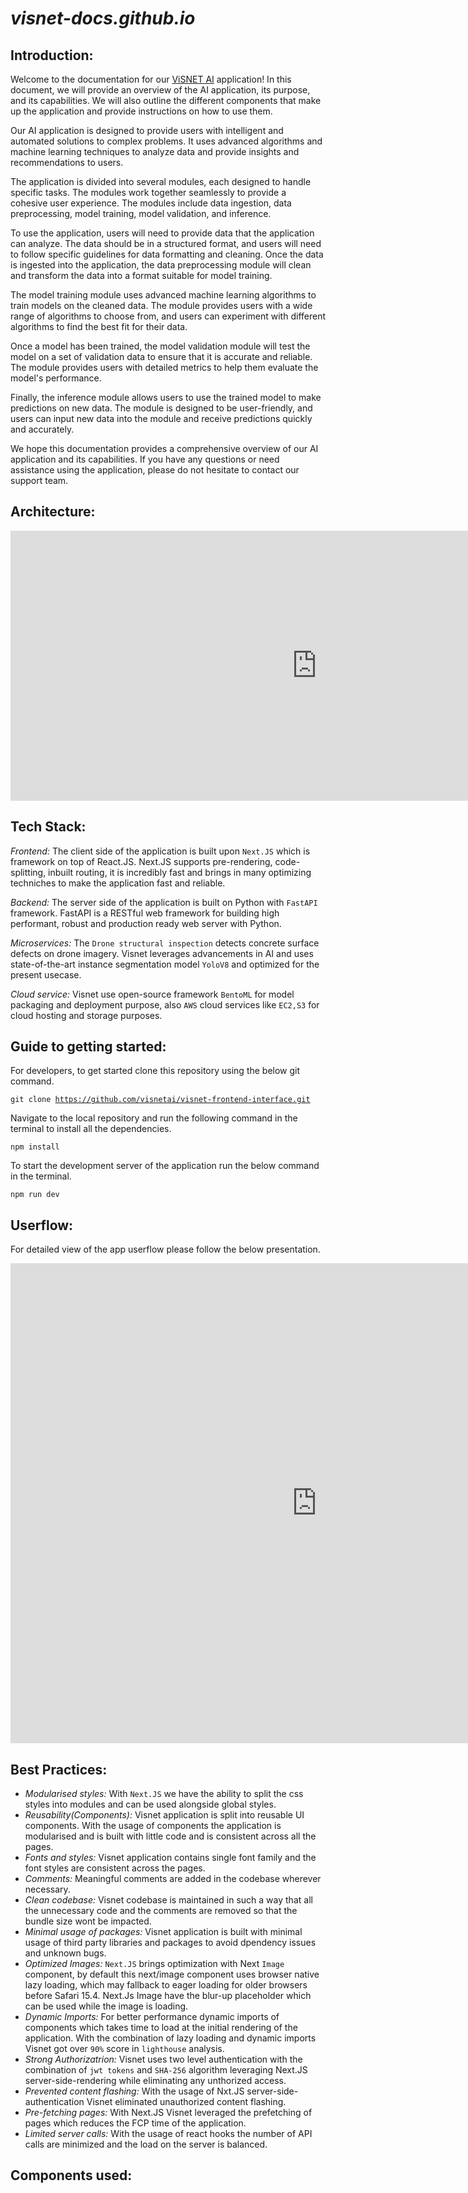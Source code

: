 *visnet-docs.github.io*
=====================


## Introduction:

Welcome to the documentation for our [ViSNET AI](https://visnetai.co/) application! In this document, we will provide an overview of the AI application, its purpose, and its capabilities. We will also outline the different components that make up the application and provide instructions on how to use them.

Our AI application is designed to provide users with intelligent and automated solutions to complex problems. It uses advanced algorithms and machine learning techniques to analyze data and provide insights and recommendations to users.

The application is divided into several modules, each designed to handle specific tasks. The modules work together seamlessly to provide a cohesive user experience. The modules include data ingestion, data preprocessing, model training, model validation, and inference.

To use the application, users will need to provide data that the application can analyze. The data should be in a structured format, and users will need to follow specific guidelines for data formatting and cleaning. Once the data is ingested into the application, the data preprocessing module will clean and transform the data into a format suitable for model training.

The model training module uses advanced machine learning algorithms to train models on the cleaned data. The module provides users with a wide range of algorithms to choose from, and users can experiment with different algorithms to find the best fit for their data.

Once a model has been trained, the model validation module will test the model on a set of validation data to ensure that it is accurate and reliable. The module provides users with detailed metrics to help them evaluate the model's performance.

Finally, the inference module allows users to use the trained model to make predictions on new data. The module is designed to be user-friendly, and users can input new data into the module and receive predictions quickly and accurately.

We hope this documentation provides a comprehensive overview of our AI application and its capabilities. If you have any questions or need assistance using the application, please do not hesitate to contact our support team.

## Architecture:

<iframe width="980" height="432" src="https://miro.com/app/embed/uXjVPhofS_U=/?pres=1&frameId=3458764547703090232&embedId=81715124679&embedAutoplay=true" frameborder="0" scrolling="no" allow="fullscreen; clipboard-read; clipboard-write" allowfullscreen></iframe>


## Tech Stack:

*Frontend:*
The client side of the application is built upon `Next.JS` which is framework on top of React.JS. Next.JS supports pre-rendering, code-splitting, inbuilt routing, it is incredibly fast and brings in many optimizing techniches to make the application fast and reliable.

*Backend:*
The server side of the application is built on Python with `FastAPI` framework. FastAPI is a RESTful web framework for building high performant, robust and production ready web server with Python.

*Microservices:*
The `Drone structural inspection` detects concrete surface defects on drone imagery. Visnet leverages advancements in AI and uses state-of-the-art instance segmentation model `YoloV8` and optimized for the present usecase.

*Cloud service:*
Visnet use open-source framework `BentoML` for model packaging and deployment purpose, also `AWS` cloud services like `EC2,S3` for cloud hosting and storage purposes.


## Guide to getting started:

For developers, to get started clone this repository using the below git command.

<code>git clone https://github.com/visnetai/visnet-frontend-interface.git</code>

Navigate to the local repository and run the following command in the terminal to install all the dependencies.

<code>npm install</code>

To start the development server of the application run the below command in the terminal.

<code>npm run dev</code>

## Userflow:

For detailed view of the app userflow please follow the below presentation.

<iframe width="980" height="768" src="https://miro.com/app/live-embed/uXjVPhCOrcc=/?moveToViewport=-2333,-1246,1433,1035&embedId=360744919598&embedAutoplay=true" frameborder="0" scrolling="no" allow="fullscreen; clipboard-read; clipboard-write" allowfullscreen></iframe>

## Best Practices:

* *Modularised styles:* With `Next.JS` we have the ability to split the css styles into modules and can be used alongside global styles.
* *Reusability(Components):* Visnet application is split into reusable UI components. With the usage of components the application is modularised and is built with little code and is consistent across all the pages.
* *Fonts and styles:* Visnet application contains single font family and the font styles are consistent across the pages.
* *Comments:* Meaningful comments are added in the codebase wherever necessary.
* *Clean codebase:* Visnet codebase is maintained in such a way that all the unnecessary code and the comments are removed so that the bundle size wont be impacted.
* *Minimal usage of packages:* Visnet application is built with minimal usage of third party libraries and packages to avoid dpendency issues and unknown bugs.
* *Optimized Images:* `Next.JS` brings optimization with Next `Image` component, by default this next/image component uses browser native lazy loading, which may fallback to eager loading for older browsers before Safari 15.4. Next.Js Image have the blur-up placeholder which can be used while the image is loading.
* *Dynamic Imports:* For better performance dynamic imports of components which takes time to load at the initial rendering of the application. With the combination of lazy loading and dynamic imports Visnet got over `90%` score in `lighthouse` analysis.
* *Strong Authorizatrion:* Visnet uses two level authentication with the combination of `jwt tokens` and `SHA-256` algorithm leveraging Next.JS server-side-rendering while eliminating any unthorized access.
* *Prevented content flashing:* With the usage of Nxt.JS server-side-authentication Visnet eliminated unauthorized content flashing.
* *Pre-fetching pages:* With Next.JS Visnet leveraged the prefetching of pages which reduces the FCP time of the application.
* *Limited server calls:* With the usage of react hooks the number of API calls are minimized and the load on the server is balanced.

## Components used:

